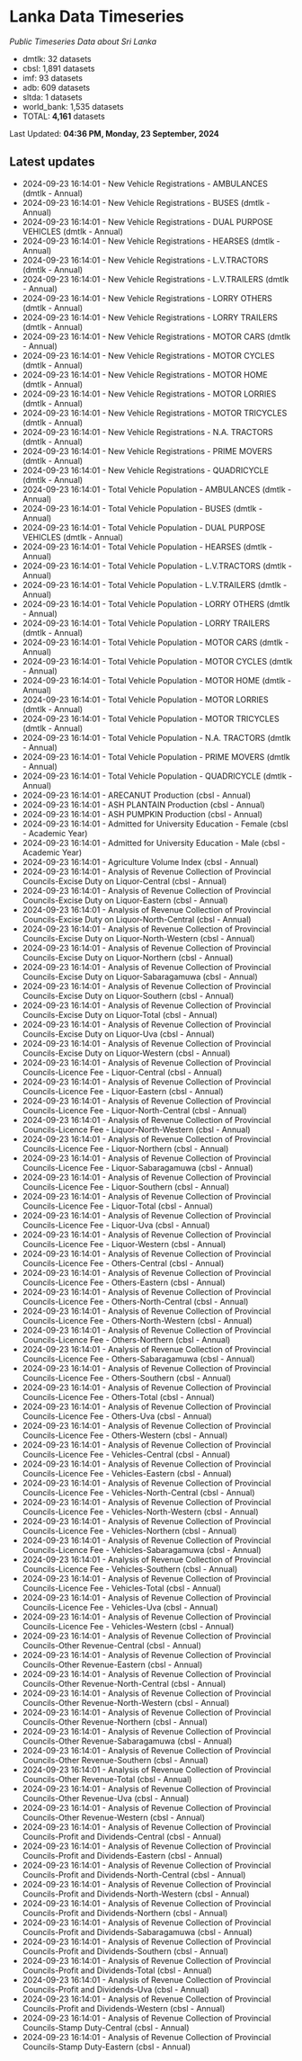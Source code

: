 # Lanka Data Timeseries
*Public Timeseries Data about Sri Lanka*

* dmtlk: 32 datasets
* cbsl: 1,891 datasets
* imf: 93 datasets
* adb: 609 datasets
* sltda: 1 datasets
* world_bank: 1,535 datasets
* TOTAL: **4,161** datasets

Last Updated: **04:36 PM, Monday, 23 September, 2024**

## Latest updates

* 2024-09-23 16:14:01 - New Vehicle Registrations - AMBULANCES (dmtlk - Annual)
* 2024-09-23 16:14:01 - New Vehicle Registrations - BUSES (dmtlk - Annual)
* 2024-09-23 16:14:01 - New Vehicle Registrations - DUAL PURPOSE VEHICLES (dmtlk - Annual)
* 2024-09-23 16:14:01 - New Vehicle Registrations - HEARSES (dmtlk - Annual)
* 2024-09-23 16:14:01 - New Vehicle Registrations - L.V.TRACTORS (dmtlk - Annual)
* 2024-09-23 16:14:01 - New Vehicle Registrations - L.V.TRAILERS (dmtlk - Annual)
* 2024-09-23 16:14:01 - New Vehicle Registrations - LORRY OTHERS (dmtlk - Annual)
* 2024-09-23 16:14:01 - New Vehicle Registrations - LORRY TRAILERS (dmtlk - Annual)
* 2024-09-23 16:14:01 - New Vehicle Registrations - MOTOR CARS (dmtlk - Annual)
* 2024-09-23 16:14:01 - New Vehicle Registrations - MOTOR CYCLES (dmtlk - Annual)
* 2024-09-23 16:14:01 - New Vehicle Registrations - MOTOR HOME (dmtlk - Annual)
* 2024-09-23 16:14:01 - New Vehicle Registrations - MOTOR LORRIES (dmtlk - Annual)
* 2024-09-23 16:14:01 - New Vehicle Registrations - MOTOR TRICYCLES (dmtlk - Annual)
* 2024-09-23 16:14:01 - New Vehicle Registrations - N.A. TRACTORS (dmtlk - Annual)
* 2024-09-23 16:14:01 - New Vehicle Registrations - PRIME MOVERS (dmtlk - Annual)
* 2024-09-23 16:14:01 - New Vehicle Registrations - QUADRICYCLE (dmtlk - Annual)
* 2024-09-23 16:14:01 - Total Vehicle Population - AMBULANCES (dmtlk - Annual)
* 2024-09-23 16:14:01 - Total Vehicle Population - BUSES (dmtlk - Annual)
* 2024-09-23 16:14:01 - Total Vehicle Population - DUAL PURPOSE VEHICLES (dmtlk - Annual)
* 2024-09-23 16:14:01 - Total Vehicle Population - HEARSES (dmtlk - Annual)
* 2024-09-23 16:14:01 - Total Vehicle Population - L.V.TRACTORS (dmtlk - Annual)
* 2024-09-23 16:14:01 - Total Vehicle Population - L.V.TRAILERS (dmtlk - Annual)
* 2024-09-23 16:14:01 - Total Vehicle Population - LORRY OTHERS (dmtlk - Annual)
* 2024-09-23 16:14:01 - Total Vehicle Population - LORRY TRAILERS (dmtlk - Annual)
* 2024-09-23 16:14:01 - Total Vehicle Population - MOTOR CARS (dmtlk - Annual)
* 2024-09-23 16:14:01 - Total Vehicle Population - MOTOR CYCLES (dmtlk - Annual)
* 2024-09-23 16:14:01 - Total Vehicle Population - MOTOR HOME (dmtlk - Annual)
* 2024-09-23 16:14:01 - Total Vehicle Population - MOTOR LORRIES (dmtlk - Annual)
* 2024-09-23 16:14:01 - Total Vehicle Population - MOTOR TRICYCLES (dmtlk - Annual)
* 2024-09-23 16:14:01 - Total Vehicle Population - N.A. TRACTORS (dmtlk - Annual)
* 2024-09-23 16:14:01 - Total Vehicle Population - PRIME MOVERS (dmtlk - Annual)
* 2024-09-23 16:14:01 - Total Vehicle Population - QUADRICYCLE (dmtlk - Annual)
* 2024-09-23 16:14:01 - ARECANUT Production (cbsl - Annual)
* 2024-09-23 16:14:01 - ASH PLANTAIN Production (cbsl - Annual)
* 2024-09-23 16:14:01 - ASH PUMPKIN Production (cbsl - Annual)
* 2024-09-23 16:14:01 - Admitted for University Education - Female (cbsl - Academic Year)
* 2024-09-23 16:14:01 - Admitted for University Education - Male (cbsl - Academic Year)
* 2024-09-23 16:14:01 - Agriculture Volume Index (cbsl - Annual)
* 2024-09-23 16:14:01 - Analysis of Revenue Collection of Provincial Councils-Excise Duty on Liquor-Central (cbsl - Annual)
* 2024-09-23 16:14:01 - Analysis of Revenue Collection of Provincial Councils-Excise Duty on Liquor-Eastern (cbsl - Annual)
* 2024-09-23 16:14:01 - Analysis of Revenue Collection of Provincial Councils-Excise Duty on Liquor-North-Central (cbsl - Annual)
* 2024-09-23 16:14:01 - Analysis of Revenue Collection of Provincial Councils-Excise Duty on Liquor-North-Western (cbsl - Annual)
* 2024-09-23 16:14:01 - Analysis of Revenue Collection of Provincial Councils-Excise Duty on Liquor-Northern (cbsl - Annual)
* 2024-09-23 16:14:01 - Analysis of Revenue Collection of Provincial Councils-Excise Duty on Liquor-Sabaragamuwa (cbsl - Annual)
* 2024-09-23 16:14:01 - Analysis of Revenue Collection of Provincial Councils-Excise Duty on Liquor-Southern (cbsl - Annual)
* 2024-09-23 16:14:01 - Analysis of Revenue Collection of Provincial Councils-Excise Duty on Liquor-Total (cbsl - Annual)
* 2024-09-23 16:14:01 - Analysis of Revenue Collection of Provincial Councils-Excise Duty on Liquor-Uva (cbsl - Annual)
* 2024-09-23 16:14:01 - Analysis of Revenue Collection of Provincial Councils-Excise Duty on Liquor-Western (cbsl - Annual)
* 2024-09-23 16:14:01 - Analysis of Revenue Collection of Provincial Councils-Licence Fee - Liquor-Central (cbsl - Annual)
* 2024-09-23 16:14:01 - Analysis of Revenue Collection of Provincial Councils-Licence Fee - Liquor-Eastern (cbsl - Annual)
* 2024-09-23 16:14:01 - Analysis of Revenue Collection of Provincial Councils-Licence Fee - Liquor-North-Central (cbsl - Annual)
* 2024-09-23 16:14:01 - Analysis of Revenue Collection of Provincial Councils-Licence Fee - Liquor-North-Western (cbsl - Annual)
* 2024-09-23 16:14:01 - Analysis of Revenue Collection of Provincial Councils-Licence Fee - Liquor-Northern (cbsl - Annual)
* 2024-09-23 16:14:01 - Analysis of Revenue Collection of Provincial Councils-Licence Fee - Liquor-Sabaragamuwa (cbsl - Annual)
* 2024-09-23 16:14:01 - Analysis of Revenue Collection of Provincial Councils-Licence Fee - Liquor-Southern (cbsl - Annual)
* 2024-09-23 16:14:01 - Analysis of Revenue Collection of Provincial Councils-Licence Fee - Liquor-Total (cbsl - Annual)
* 2024-09-23 16:14:01 - Analysis of Revenue Collection of Provincial Councils-Licence Fee - Liquor-Uva (cbsl - Annual)
* 2024-09-23 16:14:01 - Analysis of Revenue Collection of Provincial Councils-Licence Fee - Liquor-Western (cbsl - Annual)
* 2024-09-23 16:14:01 - Analysis of Revenue Collection of Provincial Councils-Licence Fee - Others-Central (cbsl - Annual)
* 2024-09-23 16:14:01 - Analysis of Revenue Collection of Provincial Councils-Licence Fee - Others-Eastern (cbsl - Annual)
* 2024-09-23 16:14:01 - Analysis of Revenue Collection of Provincial Councils-Licence Fee - Others-North-Central (cbsl - Annual)
* 2024-09-23 16:14:01 - Analysis of Revenue Collection of Provincial Councils-Licence Fee - Others-North-Western (cbsl - Annual)
* 2024-09-23 16:14:01 - Analysis of Revenue Collection of Provincial Councils-Licence Fee - Others-Northern (cbsl - Annual)
* 2024-09-23 16:14:01 - Analysis of Revenue Collection of Provincial Councils-Licence Fee - Others-Sabaragamuwa (cbsl - Annual)
* 2024-09-23 16:14:01 - Analysis of Revenue Collection of Provincial Councils-Licence Fee - Others-Southern (cbsl - Annual)
* 2024-09-23 16:14:01 - Analysis of Revenue Collection of Provincial Councils-Licence Fee - Others-Total (cbsl - Annual)
* 2024-09-23 16:14:01 - Analysis of Revenue Collection of Provincial Councils-Licence Fee - Others-Uva (cbsl - Annual)
* 2024-09-23 16:14:01 - Analysis of Revenue Collection of Provincial Councils-Licence Fee - Others-Western (cbsl - Annual)
* 2024-09-23 16:14:01 - Analysis of Revenue Collection of Provincial Councils-Licence Fee - Vehicles-Central (cbsl - Annual)
* 2024-09-23 16:14:01 - Analysis of Revenue Collection of Provincial Councils-Licence Fee - Vehicles-Eastern (cbsl - Annual)
* 2024-09-23 16:14:01 - Analysis of Revenue Collection of Provincial Councils-Licence Fee - Vehicles-North-Central (cbsl - Annual)
* 2024-09-23 16:14:01 - Analysis of Revenue Collection of Provincial Councils-Licence Fee - Vehicles-North-Western (cbsl - Annual)
* 2024-09-23 16:14:01 - Analysis of Revenue Collection of Provincial Councils-Licence Fee - Vehicles-Northern (cbsl - Annual)
* 2024-09-23 16:14:01 - Analysis of Revenue Collection of Provincial Councils-Licence Fee - Vehicles-Sabaragamuwa (cbsl - Annual)
* 2024-09-23 16:14:01 - Analysis of Revenue Collection of Provincial Councils-Licence Fee - Vehicles-Southern (cbsl - Annual)
* 2024-09-23 16:14:01 - Analysis of Revenue Collection of Provincial Councils-Licence Fee - Vehicles-Total (cbsl - Annual)
* 2024-09-23 16:14:01 - Analysis of Revenue Collection of Provincial Councils-Licence Fee - Vehicles-Uva (cbsl - Annual)
* 2024-09-23 16:14:01 - Analysis of Revenue Collection of Provincial Councils-Licence Fee - Vehicles-Western (cbsl - Annual)
* 2024-09-23 16:14:01 - Analysis of Revenue Collection of Provincial Councils-Other Revenue-Central (cbsl - Annual)
* 2024-09-23 16:14:01 - Analysis of Revenue Collection of Provincial Councils-Other Revenue-Eastern (cbsl - Annual)
* 2024-09-23 16:14:01 - Analysis of Revenue Collection of Provincial Councils-Other Revenue-North-Central (cbsl - Annual)
* 2024-09-23 16:14:01 - Analysis of Revenue Collection of Provincial Councils-Other Revenue-North-Western (cbsl - Annual)
* 2024-09-23 16:14:01 - Analysis of Revenue Collection of Provincial Councils-Other Revenue-Northern (cbsl - Annual)
* 2024-09-23 16:14:01 - Analysis of Revenue Collection of Provincial Councils-Other Revenue-Sabaragamuwa (cbsl - Annual)
* 2024-09-23 16:14:01 - Analysis of Revenue Collection of Provincial Councils-Other Revenue-Southern (cbsl - Annual)
* 2024-09-23 16:14:01 - Analysis of Revenue Collection of Provincial Councils-Other Revenue-Total (cbsl - Annual)
* 2024-09-23 16:14:01 - Analysis of Revenue Collection of Provincial Councils-Other Revenue-Uva (cbsl - Annual)
* 2024-09-23 16:14:01 - Analysis of Revenue Collection of Provincial Councils-Other Revenue-Western (cbsl - Annual)
* 2024-09-23 16:14:01 - Analysis of Revenue Collection of Provincial Councils-Profit and Dividends-Central (cbsl - Annual)
* 2024-09-23 16:14:01 - Analysis of Revenue Collection of Provincial Councils-Profit and Dividends-Eastern (cbsl - Annual)
* 2024-09-23 16:14:01 - Analysis of Revenue Collection of Provincial Councils-Profit and Dividends-North-Central (cbsl - Annual)
* 2024-09-23 16:14:01 - Analysis of Revenue Collection of Provincial Councils-Profit and Dividends-North-Western (cbsl - Annual)
* 2024-09-23 16:14:01 - Analysis of Revenue Collection of Provincial Councils-Profit and Dividends-Northern (cbsl - Annual)
* 2024-09-23 16:14:01 - Analysis of Revenue Collection of Provincial Councils-Profit and Dividends-Sabaragamuwa (cbsl - Annual)
* 2024-09-23 16:14:01 - Analysis of Revenue Collection of Provincial Councils-Profit and Dividends-Southern (cbsl - Annual)
* 2024-09-23 16:14:01 - Analysis of Revenue Collection of Provincial Councils-Profit and Dividends-Total (cbsl - Annual)
* 2024-09-23 16:14:01 - Analysis of Revenue Collection of Provincial Councils-Profit and Dividends-Uva (cbsl - Annual)
* 2024-09-23 16:14:01 - Analysis of Revenue Collection of Provincial Councils-Profit and Dividends-Western (cbsl - Annual)
* 2024-09-23 16:14:01 - Analysis of Revenue Collection of Provincial Councils-Stamp Duty-Central (cbsl - Annual)
* 2024-09-23 16:14:01 - Analysis of Revenue Collection of Provincial Councils-Stamp Duty-Eastern (cbsl - Annual)